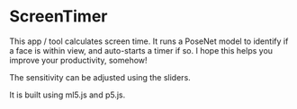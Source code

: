 # ScreenTimer

This app / tool calculates screen time. It runs a PoseNet model to identify if a face is within view, and auto-starts a timer if so. I hope this helps you improve your productivity, somehow!

The sensitivity can be adjusted using the sliders.

It is built using ml5.js and p5.js.